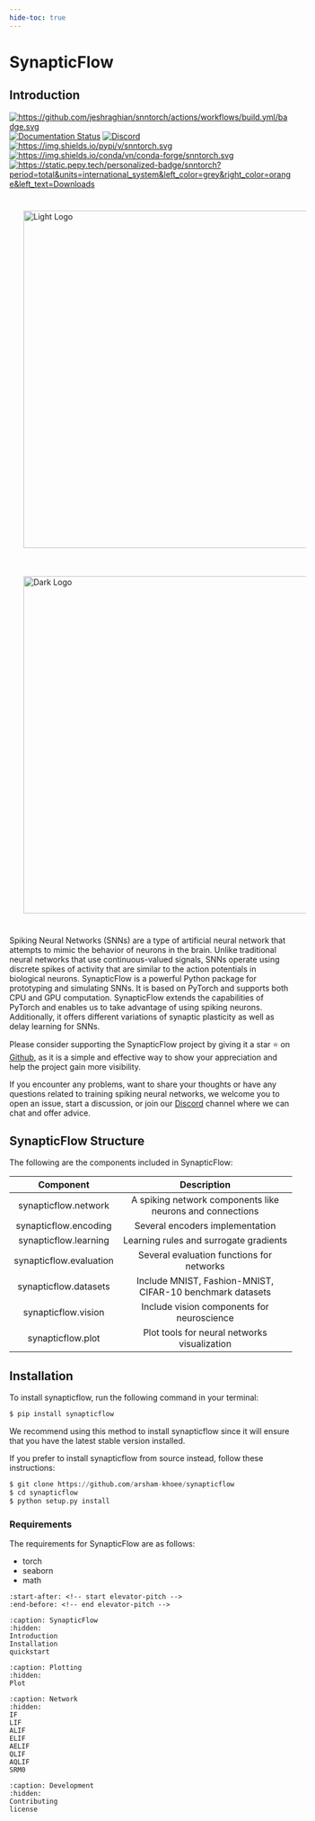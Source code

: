 ```yaml
---
hide-toc: true
---
```


# SynapticFlow

## Introduction 

<a class="reference external image-reference" href="https://snntorch.readthedocs.io/en/latest/?badge=latest"><img alt="https://github.com/jeshraghian/snntorch/actions/workflows/build.yml/badge.svg" src="https://github.com/jeshraghian/snntorch/actions/workflows/build.yml/badge.svg" /></a>
<a class="reference external image-reference" href="https://snntorch.readthedocs.io/en/latest/?badge=latest"><img alt="Documentation Status" src="https://readthedocs.org/projects/snntorch/badge/?version=latest" /></a>
<a class="reference external image-reference" href="https://discord.gg/cdZb5brajb"><img alt="Discord" src="https://img.shields.io/discord/906036932725841941" /></a>
<a class="reference external image-reference" href="https://pypi.python.org/pypi/snntorch"><img alt="https://img.shields.io/pypi/v/snntorch.svg" src="https://img.shields.io/pypi/v/snntorch.svg" /></a>
<a class="reference external image-reference" href="https://anaconda.org/conda-forge/snntorch"><img alt="https://img.shields.io/conda/vn/conda-forge/snntorch.svg" src="https://img.shields.io/conda/vn/conda-forge/snntorch.svg" /></a>
<a class="reference external image-reference" href="https://pepy.tech/project/snntorch"><img alt="https://static.pepy.tech/personalized-badge/snntorch?period=total&amp;units=international_system&amp;left_color=grey&amp;right_color=orange&amp;left_text=Downloads" src="https://static.pepy.tech/personalized-badge/snntorch?period=total&amp;units=international_system&amp;left_color=grey&amp;right_color=orange&amp;left_text=Downloads" /></a>


<div class="sidebar-logo-container">
  <img class="sidebar-logo only-light" src="_static/logo-light-mode.png" alt="Light Logo" style="width: 600px; padding: 25px;"/>
  <img class="sidebar-logo only-dark" src="_static/logo-dark-mode.png" alt="Dark Logo" style="width: 600px; padding: 25px;"/>
</div>
 

Spiking Neural Networks (SNNs) are a type of artificial neural network that attempts to mimic the behavior of neurons in the brain. Unlike traditional neural networks that use continuous-valued signals, SNNs operate using discrete spikes of activity that are similar to the action potentials in biological neurons. SynapticFlow is a powerful Python package for prototyping and simulating SNNs. It is based on PyTorch and supports both CPU and GPU computation. SynapticFlow extends the capabilities of PyTorch and enables us to take advantage of using spiking neurons. Additionally, it offers different variations of synaptic plasticity as well as delay learning for SNNs.

Please consider supporting the SynapticFlow project by giving it a star ⭐️ on <a href="https://github.com/arsham-khoee/synapticflow">Github</a>, as it is a simple and effective way to show your appreciation and help the project gain more visibility.

If you encounter any problems, want to share your thoughts or have any questions related to training spiking neural networks, we welcome you to open an issue, start a discussion, or join our <a href="https://discord.gg/dhQyAMxM">Discord</a> channel where we can chat and offer advice.


<h2> SynapticFlow Structure </h2>
The following are the components included in SynapticFlow:
<br>

|        Component        |                        Description                        |
|:-----------------------:|:---------------------------------------------------------:|
|   synapticflow.network  | A spiking network components like neurons and connections |
|  synapticflow.encoding  |              Several encoders implementation              |
|  synapticflow.learning  |           Learning rules and surrogate gradients          |
| synapticflow.evaluation |         Several evaluation functions for networks         |
|  synapticflow.datasets  | Include MNIST, Fashion-MNIST, CIFAR-10 benchmark datasets |
|   synapticflow.vision   |         Include vision components for neuroscience         |
|    synapticflow.plot    |        Plot tools for neural networks visualization       |




## Installation

To install synapticflow, run the following command in your terminal:

```python
$ pip install synapticflow
```

We recommend using this method to install synapticflow since it will ensure that you have the latest stable version installed.

If you prefer to install synapticflow from source instead, follow these instructions:

```python
$ git clone https://github.com/arsham-khoee/synapticflow
$ cd synapticflow
$ python setup.py install
```


<h3> Requirements </h3>
The requirements for SynapticFlow are as follows: 

<ul>
  <li>torch</li>
  <li>seaborn</li>
  <li>math</li>
</ul>



```{include} ../README.md
:start-after: <!-- start elevator-pitch -->
:end-before: <!-- end elevator-pitch -->
```

```{toctree}
:caption: SynapticFlow
:hidden: 
Introduction
Installation
quickstart
```

```{toctree}
:caption: Plotting
:hidden: 
Plot
```

```{toctree}
:caption: Network
:hidden: 
IF
LIF
ALIF
ELIF
AELIF
QLIF
AQLIF
SRM0
```

```{toctree}
:caption: Development
:hidden:
Contributing
license
```
